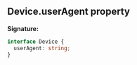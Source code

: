 ## Device.userAgent property

**Signature:**

```typescript
interface Device {
  userAgent: string;
}
```
